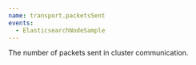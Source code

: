 ```yaml
---
name: transport.packetsSent
events:
  - ElasticsearchNodeSample
---
```


The number of packets sent in cluster communication.